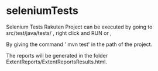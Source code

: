 # seleniumTests
Selenium Tests Rakuten
Project can be executed by going to src/test/java/tests/ , right click and RUN or ,

By giving the command ' mvn test' in the path of the project.

The reports will be generated in the folder ExtentReports/ExtentReportsResults.html.

